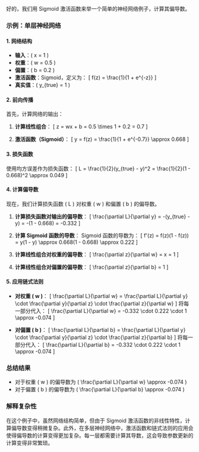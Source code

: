 好的，我们用 Sigmoid 激活函数来举一个简单的神经网络例子，计算其偏导数。

### 示例：单层神经网络

#### 1. 网络结构

- **输入**：\( x = 1 \)
- **权重**：\( w = 0.5 \)
- **偏置**：\( b = 0.2 \)
- **激活函数**：Sigmoid，定义为：
  \[
  f(z) = \frac{1}{1 + e^{-z}}
  \]
- **真实值**：\( y_{true} = 1 \)

#### 2. 前向传播

首先，计算网络的输出：

1. **计算线性组合**：
   \[
   z = wx + b = 0.5 \times 1 + 0.2 = 0.7
   \]

2. **激活函数（Sigmoid）**：
   \[
   y = f(z) = \frac{1}{1 + e^{-0.7}} \approx 0.668
   \]

#### 3. 损失函数

使用均方误差作为损失函数：
\[
L = \frac{1}{2}(y_{true} - y)^2 = \frac{1}{2}(1 - 0.668)^2 \approx 0.049
\]

#### 4. 计算偏导数

现在，我们计算损失函数 \( L \) 对权重 \( w \) 和偏置 \( b \) 的偏导数。

1. **计算损失函数对输出的偏导数**：
   \[
   \frac{\partial L}{\partial y} = -(y_{true} - y) = -(1 - 0.668) = -0.332
   \]

2. **计算 Sigmoid 函数的导数**：
   Sigmoid 函数的导数为：
   \[
   f'(z) = f(z)(1 - f(z)) = y(1 - y) \approx 0.668(1 - 0.668) \approx 0.222
   \]

3. **计算线性组合对权重的偏导数**：
   \[
   \frac{\partial z}{\partial w} = x = 1
   \]

4. **计算线性组合对偏置的偏导数**：
   \[
   \frac{\partial z}{\partial b} = 1
   \]

#### 5. 应用链式法则

- **对权重 \( w \)**：
\[
\frac{\partial L}{\partial w} = \frac{\partial L}{\partial y} \cdot \frac{\partial y}{\partial z} \cdot \frac{\partial z}{\partial w}
\]
将每一部分代入：
\[
\frac{\partial L}{\partial w} = -0.332 \cdot 0.222 \cdot 1 \approx -0.074
\]

- **对偏置 \( b \)**：
\[
\frac{\partial L}{\partial b} = \frac{\partial L}{\partial y} \cdot \frac{\partial y}{\partial z} \cdot \frac{\partial z}{\partial b}
\]
将每一部分代入：
\[
\frac{\partial L}{\partial b} = -0.332 \cdot 0.222 \cdot 1 \approx -0.074
\]

### 总结结果

- 对于权重 \( w \) 的偏导数为 \( \frac{\partial L}{\partial w} \approx -0.074 \)
- 对于偏置 \( b \) 的偏导数为 \( \frac{\partial L}{\partial b} \approx -0.074 \)

### 解释复杂性

在这个例子中，虽然网络结构简单，但由于 Sigmoid 激活函数的非线性特性，计算偏导数变得稍微复杂。此外，在多层神经网络中，激活函数和链式法则的应用会使得偏导数的计算变得更加复杂。每一层都需要计算其导数，这会导致参数更新的计算变得非常繁琐。